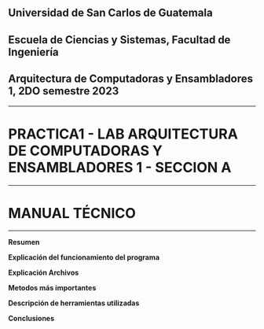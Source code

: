 ## Universidad de San Carlos de Guatemala
## Escuela de Ciencias y Sistemas, Facultad de Ingeniería
## Arquitectura de Computadoras y Ensambladores 1, 2DO semestre 2023
-----
# PRACTICA1 - LAB ARQUITECTURA DE COMPUTADORAS Y ENSAMBLADORES 1 - SECCION A
-----
# MANUAL TÉCNICO 
-----

**Resumen**


**Explicación del funcionamiento del programa**


**Explicación Archivos**


**Metodos más importantes**


**Descripción de herramientas utilizadas**


**Conclusiones**
